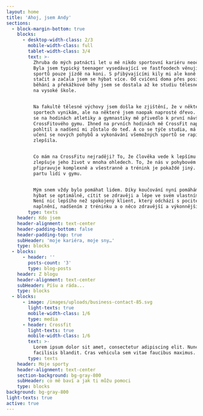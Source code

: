 ```yaml
---
layout: home
title: 'Ahoj, jsem Andy'
sections:
  - block-margin-bottom: true
    blocks:
      - desktop-width-class: 2/3
        mobile-width-class: full
        tablet-width-class: 3/4
        text: >-
          Zhruba do mých patnácti let u mě nikdo sportovní kariéru neočekával.
          Byla jsem typický teenager vysedávající ve fastfoodech věnující se ze
          sportů pouze jízdě na koni. S přibývajícími kily mi ale koně přestali
          stačit a začala jsem se hýbat více. Od cvičení doma přes posilovnu,
          běhání a překážkové běhy jsem se dostala až ke studiu tělesné výchovy
          na vysoké škole.


          Na fakultě tělesné výchovy jsem došla ke zjištění, že v některých
          sportech vynikám, ale na některé jsem naopak naprosté dřevo. Trápení
          se na hodinách atletiky a gymnastiky mě přivedlo k první návštěvě
          CrossFitového gymu. Ihned na prvních hodinách mě CrossFit naprosto
          pohltil a nadšení mi zůstalo do teď. A co se týče studia, má schopnost
          učení se nových pohybů a vykonávání všemožných sportů se rapidně
          zlepšila.


          Co mám na CrossFitu nejraději? To, že člověka vede k lepšímu já a
          zlepšuje jeho život v mnoha ohledech. To, že nás v pohybovém hledisku
          připravuje komplexně a všestranně a trénink je pokaždé jiný. Skvělou
          partu lidí v gymu.


          Mým snem vždy bylo pomáhat lidem. Díky koučování nyní pomáhám lidem
          hýbat se optimálně, cítit se zdravěji a lépe ve svém vlastním těle.
          Není nic lepšího než spokojený klient, který odchází s pocitem
          naplnění, nadšením z tréninku a o něco zdravější a výkonnější.
        type: texts
    header: Kdo jsem
    header-alignment: text-center
    header-padding-bottom: false
    header-padding-top: true
    subHeader: 'moje kariéra, moje sny…'
    type: blocks
  - blocks:
      - header: ''
        posts-count: '3'
        type: blog-posts
    header: Z blogu
    header-alignment: text-center
    subHeader: Píšu a ráda...
    type: blocks
  - blocks:
      - image: /images/uploads/business-contact-85.svg
        light-texts: true
        mobile-width-class: 1/6
        type: media
      - header: Crossfit
        light-texts: true
        mobile-width-class: 1/6
        text: >-
          Lorem ipsum dolor sit amet, consectetur adipiscing elit. Nunc mattis
          facilisis blandit. Cras vehicula sem vitae faucibus maximus.
        type: texts
    header: Moje sporty
    header-alignment: text-center
    section-background: bg-gray-800
    subHeader: co mě baví a jak ti můžu pomoci
    type: blocks
background: bg-gray-800
light-texts: true
active: true
---
```


